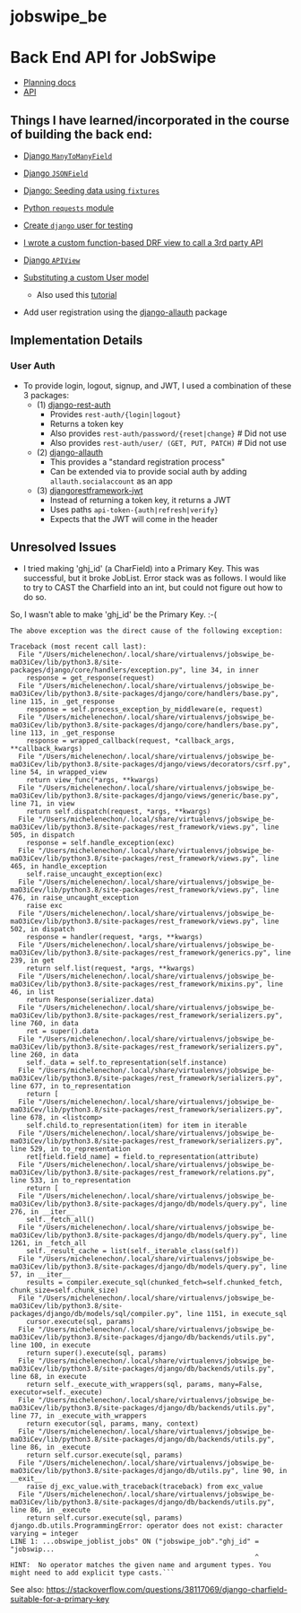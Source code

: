 # jobswipe_be

# Back End API for JobSwipe

- [Planning docs](https://github.com/michelene/jobswipe_be/tree/master/planning)
- [API](https://github.com/michelene/jobswipe_be/blob/master/planning/API.md)

## Things I have learned/incorporated in the course of building the back end:

- [Django `ManyToManyField`](https://docs.djangoproject.com/en/3.0/ref/models/fields/#manytomanyfield)
- [Django `JSONField`](https://docs.djangoproject.com/en/3.0/ref/contrib/postgres/fields/#jsonfield)
- [Django: Seeding data using `fixtures`](https://docs.djangoproject.com/en/3.0/howto/initial-data/#providing-data-with-fixtures)
- [Python `requests` module](https://pypi.org/project/requests/)
- [Create `django` user for testing](https://stackoverflow.com/questions/14186055/django-test-app-error-got-an-error-creating-the-test-database-permission-deni)
- [I wrote a custom function-based DRF view to call a 3rd party API](https://www.django-rest-framework.org/api-guide/views/#function-based-views)

- [Django `APIView`](https://www.django-rest-framework.org/api-guide/views/)
- [Substituting a custom User model](https://docs.djangoproject.com/en/3.0/topics/auth/customizing/#using-a-custom-user-model-when-starting-a-project)
  - Also used this [tutorial](https://wsvincent.com/django-rest-framework-user-authentication-tutorial/)
- Add user registration using the [django-allauth](https://django-rest-auth.readthedocs.io/en/latest/installation.html#registration-optional) package

## Implementation Details

### User Auth

- To provide login, logout, signup, and JWT, I used a combination of these 3 packages:
  - (1) [django-rest-auth](https://django-rest-auth.readthedocs.io/en/latest/introduction.html)
    - Provides `rest-auth/{login|logout}`
    - Returns a token key
    - Also provides `rest-auth/password/{reset|change}` # Did not use
    - Also provides `rest-auth/user/ (GET, PUT, PATCH)` # Did not use
  - (2) [django-allauth](https://django-allauth.readthedocs.io/en/latest/installation.html)
    - This provides a "standard registration process"
    - Can be extended via to provide social auth by adding `allauth.socialaccount` as an app
  - (3) [djangorestframework-jwt](https://jpadilla.github.io/django-rest-framework-jwt/)
    - Instead of returning a token key, it returns a JWT
    - Uses paths `api-token-{auth|refresh|verify}`
    - Expects that the JWT will come in the header

## Unresolved Issues

- I tried making 'ghj_id' (a CharField) into a Primary Key. This was successful, but it broke JobList. Error stack was as follows. I would like to try to CAST the Charfield into an int, but could not figure out how to do so.

So, I wasn't able to make 'ghj_id' be the Primary Key. :-(

````
The above exception was the direct cause of the following exception:

Traceback (most recent call last):
  File "/Users/michelenechon/.local/share/virtualenvs/jobswipe_be-maO3iCev/lib/python3.8/site-packages/django/core/handlers/exception.py", line 34, in inner
    response = get_response(request)
  File "/Users/michelenechon/.local/share/virtualenvs/jobswipe_be-maO3iCev/lib/python3.8/site-packages/django/core/handlers/base.py", line 115, in _get_response
    response = self.process_exception_by_middleware(e, request)
  File "/Users/michelenechon/.local/share/virtualenvs/jobswipe_be-maO3iCev/lib/python3.8/site-packages/django/core/handlers/base.py", line 113, in _get_response
    response = wrapped_callback(request, *callback_args, **callback_kwargs)
  File "/Users/michelenechon/.local/share/virtualenvs/jobswipe_be-maO3iCev/lib/python3.8/site-packages/django/views/decorators/csrf.py", line 54, in wrapped_view
    return view_func(*args, **kwargs)
  File "/Users/michelenechon/.local/share/virtualenvs/jobswipe_be-maO3iCev/lib/python3.8/site-packages/django/views/generic/base.py", line 71, in view
    return self.dispatch(request, *args, **kwargs)
  File "/Users/michelenechon/.local/share/virtualenvs/jobswipe_be-maO3iCev/lib/python3.8/site-packages/rest_framework/views.py", line 505, in dispatch
    response = self.handle_exception(exc)
  File "/Users/michelenechon/.local/share/virtualenvs/jobswipe_be-maO3iCev/lib/python3.8/site-packages/rest_framework/views.py", line 465, in handle_exception
    self.raise_uncaught_exception(exc)
  File "/Users/michelenechon/.local/share/virtualenvs/jobswipe_be-maO3iCev/lib/python3.8/site-packages/rest_framework/views.py", line 476, in raise_uncaught_exception
    raise exc
  File "/Users/michelenechon/.local/share/virtualenvs/jobswipe_be-maO3iCev/lib/python3.8/site-packages/rest_framework/views.py", line 502, in dispatch
    response = handler(request, *args, **kwargs)
  File "/Users/michelenechon/.local/share/virtualenvs/jobswipe_be-maO3iCev/lib/python3.8/site-packages/rest_framework/generics.py", line 239, in get
    return self.list(request, *args, **kwargs)
  File "/Users/michelenechon/.local/share/virtualenvs/jobswipe_be-maO3iCev/lib/python3.8/site-packages/rest_framework/mixins.py", line 46, in list
    return Response(serializer.data)
  File "/Users/michelenechon/.local/share/virtualenvs/jobswipe_be-maO3iCev/lib/python3.8/site-packages/rest_framework/serializers.py", line 760, in data
    ret = super().data
  File "/Users/michelenechon/.local/share/virtualenvs/jobswipe_be-maO3iCev/lib/python3.8/site-packages/rest_framework/serializers.py", line 260, in data
    self._data = self.to_representation(self.instance)
  File "/Users/michelenechon/.local/share/virtualenvs/jobswipe_be-maO3iCev/lib/python3.8/site-packages/rest_framework/serializers.py", line 677, in to_representation
    return [
  File "/Users/michelenechon/.local/share/virtualenvs/jobswipe_be-maO3iCev/lib/python3.8/site-packages/rest_framework/serializers.py", line 678, in <listcomp>
    self.child.to_representation(item) for item in iterable
  File "/Users/michelenechon/.local/share/virtualenvs/jobswipe_be-maO3iCev/lib/python3.8/site-packages/rest_framework/serializers.py", line 529, in to_representation
    ret[field.field_name] = field.to_representation(attribute)
  File "/Users/michelenechon/.local/share/virtualenvs/jobswipe_be-maO3iCev/lib/python3.8/site-packages/rest_framework/relations.py", line 533, in to_representation
    return [
  File "/Users/michelenechon/.local/share/virtualenvs/jobswipe_be-maO3iCev/lib/python3.8/site-packages/django/db/models/query.py", line 276, in __iter__
    self._fetch_all()
  File "/Users/michelenechon/.local/share/virtualenvs/jobswipe_be-maO3iCev/lib/python3.8/site-packages/django/db/models/query.py", line 1261, in _fetch_all
    self._result_cache = list(self._iterable_class(self))
  File "/Users/michelenechon/.local/share/virtualenvs/jobswipe_be-maO3iCev/lib/python3.8/site-packages/django/db/models/query.py", line 57, in __iter__
    results = compiler.execute_sql(chunked_fetch=self.chunked_fetch, chunk_size=self.chunk_size)
  File "/Users/michelenechon/.local/share/virtualenvs/jobswipe_be-maO3iCev/lib/python3.8/site-packages/django/db/models/sql/compiler.py", line 1151, in execute_sql
    cursor.execute(sql, params)
  File "/Users/michelenechon/.local/share/virtualenvs/jobswipe_be-maO3iCev/lib/python3.8/site-packages/django/db/backends/utils.py", line 100, in execute
    return super().execute(sql, params)
  File "/Users/michelenechon/.local/share/virtualenvs/jobswipe_be-maO3iCev/lib/python3.8/site-packages/django/db/backends/utils.py", line 68, in execute
    return self._execute_with_wrappers(sql, params, many=False, executor=self._execute)
  File "/Users/michelenechon/.local/share/virtualenvs/jobswipe_be-maO3iCev/lib/python3.8/site-packages/django/db/backends/utils.py", line 77, in _execute_with_wrappers
    return executor(sql, params, many, context)
  File "/Users/michelenechon/.local/share/virtualenvs/jobswipe_be-maO3iCev/lib/python3.8/site-packages/django/db/backends/utils.py", line 86, in _execute
    return self.cursor.execute(sql, params)
  File "/Users/michelenechon/.local/share/virtualenvs/jobswipe_be-maO3iCev/lib/python3.8/site-packages/django/db/utils.py", line 90, in __exit__
    raise dj_exc_value.with_traceback(traceback) from exc_value
  File "/Users/michelenechon/.local/share/virtualenvs/jobswipe_be-maO3iCev/lib/python3.8/site-packages/django/db/backends/utils.py", line 86, in _execute
    return self.cursor.execute(sql, params)
django.db.utils.ProgrammingError: operator does not exist: character varying = integer
LINE 1: ...obswipe_joblist_jobs" ON ("jobswipe_job"."ghj_id" = "jobswip...
                                                             ^
HINT:  No operator matches the given name and argument types. You might need to add explicit type casts.```
````

See also: https://stackoverflow.com/questions/38117069/django-charfield-suitable-for-a-primary-key
